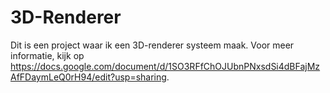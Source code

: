 # 3D-Renderer
Dit is een project waar ik een 3D-renderer systeem maak.
Voor meer informatie, kijk op https://docs.google.com/document/d/1SO3RFfChOJUbnPNxsdSi4dBFajMzAfFDaymLeQ0rH94/edit?usp=sharing.
